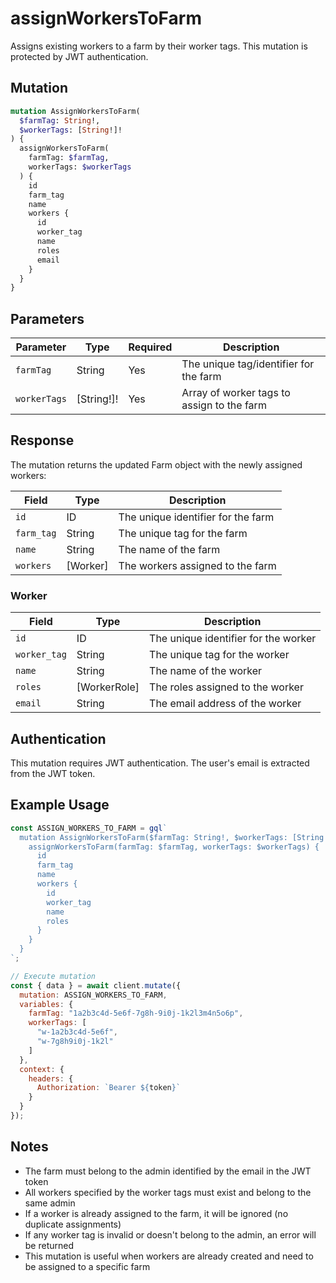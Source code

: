 # assignWorkersToFarm

Assigns existing workers to a farm by their worker tags. This mutation is protected by JWT authentication.

## Mutation

```graphql
mutation AssignWorkersToFarm(
  $farmTag: String!,
  $workerTags: [String!]!
) {
  assignWorkersToFarm(
    farmTag: $farmTag,
    workerTags: $workerTags
  ) {
    id
    farm_tag
    name
    workers {
      id
      worker_tag
      name
      roles
      email
    }
  }
}
```

## Parameters

| Parameter | Type | Required | Description |
|-----------|------|----------|-------------|
| `farmTag` | String | Yes | The unique tag/identifier for the farm |
| `workerTags` | [String!]! | Yes | Array of worker tags to assign to the farm |

## Response

The mutation returns the updated Farm object with the newly assigned workers:

| Field | Type | Description |
|-------|------|-------------|
| `id` | ID | The unique identifier for the farm |
| `farm_tag` | String | The unique tag for the farm |
| `name` | String | The name of the farm |
| `workers` | [Worker] | The workers assigned to the farm |

### Worker

| Field | Type | Description |
|-------|------|-------------|
| `id` | ID | The unique identifier for the worker |
| `worker_tag` | String | The unique tag for the worker |
| `name` | String | The name of the worker |
| `roles` | [WorkerRole] | The roles assigned to the worker |
| `email` | String | The email address of the worker |

## Authentication

This mutation requires JWT authentication. The user's email is extracted from the JWT token.

## Example Usage

```javascript
const ASSIGN_WORKERS_TO_FARM = gql`
  mutation AssignWorkersToFarm($farmTag: String!, $workerTags: [String!]!) {
    assignWorkersToFarm(farmTag: $farmTag, workerTags: $workerTags) {
      id
      farm_tag
      name
      workers {
        id
        worker_tag
        name
        roles
      }
    }
  }
`;

// Execute mutation
const { data } = await client.mutate({
  mutation: ASSIGN_WORKERS_TO_FARM,
  variables: {
    farmTag: "1a2b3c4d-5e6f-7g8h-9i0j-1k2l3m4n5o6p",
    workerTags: [
      "w-1a2b3c4d-5e6f",
      "w-7g8h9i0j-1k2l"
    ]
  },
  context: {
    headers: {
      Authorization: `Bearer ${token}`
    }
  }
});
```

## Notes

- The farm must belong to the admin identified by the email in the JWT token
- All workers specified by the worker tags must exist and belong to the same admin
- If a worker is already assigned to the farm, it will be ignored (no duplicate assignments)
- If any worker tag is invalid or doesn't belong to the admin, an error will be returned
- This mutation is useful when workers are already created and need to be assigned to a specific farm
